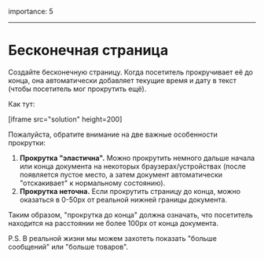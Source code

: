 importance: 5

---

# Бесконечная страница

Создайте бесконечную страницу. Когда посетитель прокручивает её до конца, она автоматически добавляет текущие время и дату в текст (чтобы посетитель мог прокрутить ещё).

Как тут:

[iframe src="solution" height=200]

Пожалуйста, обратите внимание на две важные особенности прокрутки:

1. **Прокрутка "эластична".** Можно прокрутить немного дальше начала или конца документа на некоторых браузерах/устройствах (после появляется пустое место, а затем документ автоматически "отскакивает" к нормальному состоянию).
2. **Прокрутка неточна.** Если прокрутить страницу до конца, можно оказаться в 0-50px от реальной нижней границы документа.

Таким образом, "прокрутка до конца" должна означать, что посетитель находится на расстоянии не более 100px от конца документа.

P.S. В реальной жизни мы можем захотеть показать "больше сообщений" или "больше товаров".
